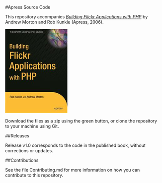 #Apress Source Code

This repository accompanies [*Building Flickr Applications with PHP*](http://www.apress.com/9781590596128) by Andrew Morton and Rob Kunkle (Apress, 2006).

![Cover image](9781590596128.jpg)

Download the files as a zip using the green button, or clone the repository to your machine using Git.

##Releases

Release v1.0 corresponds to the code in the published book, without corrections or updates.

##Contributions

See the file Contributing.md for more information on how you can contribute to this repository.
